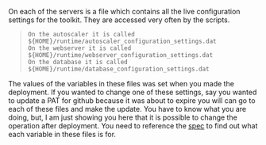 On each of the servers is a file which contains all the live configuration settings for the toolkit. They are accessed very often by the scripts.

>     On the autoscaler it is called ${HOME}/runtime/autoscaler_configuration_settings.dat  
>     On the webserver it is called ${HOME}/runtime/webserver_configuration_settings.dat 
>     On the database it is called ${HOME}/runtime/database_configuration_settings.dat

The values of the variables in these files was set when you made the deployment. If you wanted to change one of these settings, say you wanted to update a PAT for github because it was about to expire you will can go to each of these files and make the update. 
You have to know what you are doing, but, I am just showing you here that it is possible to change the operation after deployment. You need to reference the [spec](https://github.com/wintersys-projects/adt-build-machine-scripts/blob/master/templatedconfigurations/specification.md) to find out what each variable in these files is for. 

